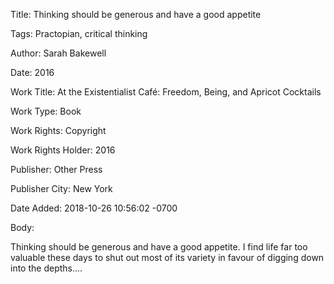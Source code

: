 Title:  Thinking should be generous and have a good appetite

Tags:   Practopian, critical thinking

Author: Sarah Bakewell

Date:   2016

Work Title: At the Existentialist Café: Freedom, Being, and Apricot Cocktails

Work Type: Book

Work Rights: Copyright

Work Rights Holder: 2016

Publisher: Other Press

Publisher City: New York

Date Added: 2018-10-26 10:56:02 -0700

Body: 

Thinking should be generous and have a good appetite. I find life far too valuable these days to shut out most of its variety in favour of digging down into the depths....

